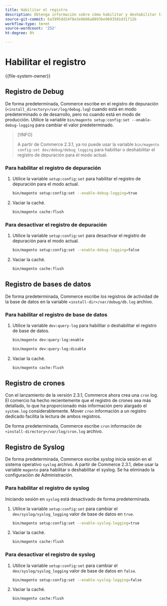 ```yaml
---
title: Habilitar el registro
description: Obtenga información sobre cómo habilitar y deshabilitar tipos de registro.
source-git-commit: 6a3995dd24f8e3e8686a8893be9693581d31712b
workflow-type: tm+mt
source-wordcount: '252'
ht-degree: 0%

---
```



# Habilitar el registro

{{file-system-owner}}

## Registro de Debug

De forma predeterminada, Commerce escribe en el registro de depuración (`<install_directory>/var/log/debug.log`) cuando está en modo predeterminado o de desarrollo, pero no cuando está en modo de producción. Utilice la variable `bin/magento setup:config:set --enable-debug-logging` para cambiar el valor predeterminado.

>[!INFO]
>
>A partir de Commerce 2.3.1, ya no puede usar la variable `bin/magento config:set dev/debug/debug_logging` para habilitar o deshabilitar el registro de depuración para el modo actual.

### Para habilitar el registro de depuración

1. Utilice la variable `setup:config:set` para habilitar el registro de depuración para el modo actual.

   ```bash
   bin/magento setup:config:set --enable-debug-logging=true
   ```

1. Vaciar la caché.

   ```bash
   bin/magento cache:flush
   ```

### Para desactivar el registro de depuración

1. Utilice la variable `setup:config:set` para desactivar el registro de depuración para el modo actual.

   ```bash
   bin/magento setup:config:set --enable-debug-logging=false
   ```

1. Vaciar la caché.

   ```bash
   bin/magento cache:flush
   ```

## Registro de bases de datos

De forma predeterminada, Commerce escribe los registros de actividad de la base de datos en la variable `<install-dir>/var/debug/db.log` archivo.

### Para habilitar el registro de base de datos

1. Utilice la variable `dev:query-log` para habilitar o deshabilitar el registro de base de datos.

   ```bash
   bin/magento dev:query-log:enable
   ```

   ```bash
   bin/magento dev:query-log:disable
   ```

1. Vaciar la caché.

   ```bash
   bin/magento cache:flush
   ```

## Registro de crones

Con el lanzamiento de la versión 2.3.1, Commerce ahora crea una `cron` log. \
El comercio ha hecho recientemente que el registro de crones sea más detallado, lo que ha proporcionado más información pero alargado el `system.log` considerablemente.
Mover `cron` información a un registro dedicado facilita la lectura de ambos registros.

De forma predeterminada, Commerce escribe `cron` información de `<install-directory>/var/log/cron.log` archivo.

## Registro de Syslog

De forma predeterminada, Commerce escribe _syslog_ inicia sesión en el sistema operativo `syslog` archivo.
A partir de Commerce 2.3.1, debe usar la variable `magento` para habilitar o deshabilitar el syslog.
Se ha eliminado la configuración de Administración.

### Para habilitar el registro de syslog

Iniciando sesión en `syslog` está desactivado de forma predeterminada.

1. Utilice la variable `setup:config:set` para cambiar el `dev/syslog/syslog_logging` valor de base de datos en `true`.

   ```bash
   bin/magento setup:config:set --enable-syslog-logging=true
   ```

1. Vaciar la caché.

   ```bash
   bin/magento cache:flush
   ```

### Para desactivar el registro de syslog

1. Utilice la variable `setup:config:set` para cambiar el `dev/syslog/syslog_logging` valor de base de datos en `false`.

   ```bash
   bin/magento setup:config:set --enable-syslog-logging=false
   ```

1. Vaciar la caché.

   ```bash
   bin/magento cache:flush
   ```

